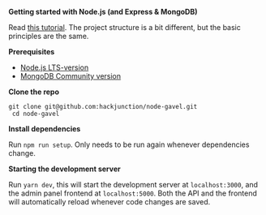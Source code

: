 **Getting started with Node.js (and Express & MongoDB)**

Read [this tutorial](https://www.codementor.io/olatundegaruba/nodejs-restful-apis-in-10-minutes-q0sgsfhbd). The project structure is a bit different, but the basic principles are the same.

**Prerequisites**

* [Node.js LTS-version](https://nodejs.org/en/)
* [MongoDB Community version](https://docs.mongodb.com/manual/administration/install-community/)

**Clone the repo**
```
git clone git@github.com:hackjunction/node-gavel.git
 cd node-gavel
```

**Install dependencies**

Run `npm run setup`. Only needs to be run again whenever dependencies change.

**Starting the development server**

Run `yarn dev`, this will start the development server at `localhost:3000`, and the admin panel frontend at `localhost:5000`. Both the API and the frontend will automatically reload whenever code changes are saved.